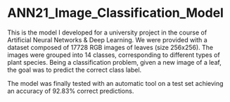 # ANN21_Image_Classification_Model

This is the model I developed for a university project in the course of Artificial Neural Networks & Deep Learning. 
We were provided with a dataset composed of 17728 RGB images of leaves (size 256x256). 
The images were grouped into 14 classes, corresponding to different types of plant species. 
Being a classification problem, given a new image of a leaf, the goal was to predict the correct class label.

The model was finally tested with an automatic tool on a test set achieving an accuracy of 92.83% correct predictions.
